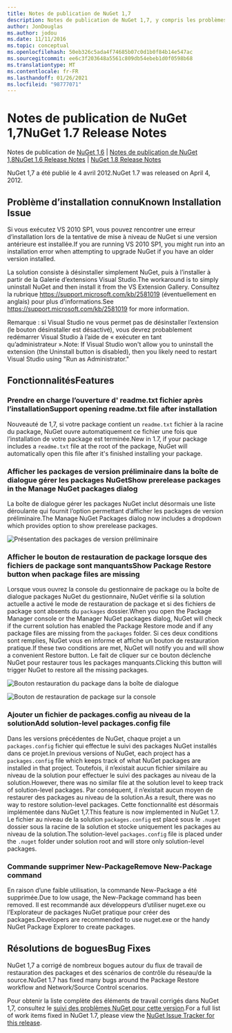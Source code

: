```yaml
---
title: Notes de publication de NuGet 1,7
description: Notes de publication de NuGet 1,7, y compris les problèmes connus, les correctifs de bogues, les fonctionnalités ajoutées et DCR.
author: JonDouglas
ms.author: jodou
ms.date: 11/11/2016
ms.topic: conceptual
ms.openlocfilehash: 50eb326c5ada4f74685b07c0d1b0f84b14e547ac
ms.sourcegitcommit: ee6c3f203648a5561c809db54ebeb1d0f0598b68
ms.translationtype: MT
ms.contentlocale: fr-FR
ms.lasthandoff: 01/26/2021
ms.locfileid: "98777071"
---
```

# <a name="nuget-17-release-notes"></a><span data-ttu-id="a3ce2-103">Notes de publication de NuGet 1,7</span><span class="sxs-lookup"><span data-stu-id="a3ce2-103">NuGet 1.7 Release Notes</span></span>

<span data-ttu-id="a3ce2-104">Notes de publication de [NuGet 1,6](../release-notes/nuget-1.6.md)  |  [Notes de publication de NuGet 1,8](../release-notes/nuget-1.8.md)</span><span class="sxs-lookup"><span data-stu-id="a3ce2-104">[NuGet 1.6 Release Notes](../release-notes/nuget-1.6.md) | [NuGet 1.8 Release Notes](../release-notes/nuget-1.8.md)</span></span>

<span data-ttu-id="a3ce2-105">NuGet 1,7 a été publié le 4 avril 2012.</span><span class="sxs-lookup"><span data-stu-id="a3ce2-105">NuGet 1.7 was released on April 4, 2012.</span></span>

## <a name="known-installation-issue"></a><span data-ttu-id="a3ce2-106">Problème d’installation connu</span><span class="sxs-lookup"><span data-stu-id="a3ce2-106">Known Installation Issue</span></span>
<span data-ttu-id="a3ce2-107">Si vous exécutez VS 2010 SP1, vous pouvez rencontrer une erreur d’installation lors de la tentative de mise à niveau de NuGet si une version antérieure est installée.</span><span class="sxs-lookup"><span data-stu-id="a3ce2-107">If you are running VS 2010 SP1, you might run into an installation error when attempting to upgrade NuGet if you have an older version installed.</span></span>

<span data-ttu-id="a3ce2-108">La solution consiste à désinstaller simplement NuGet, puis à l’installer à partir de la Galerie d’extensions Visual Studio.</span><span class="sxs-lookup"><span data-stu-id="a3ce2-108">The workaround is to simply uninstall NuGet and then install it from the VS Extension Gallery.</span></span>  <span data-ttu-id="a3ce2-109">Consultez la rubrique <https://support.microsoft.com/kb/2581019> (éventuellement en anglais) pour plus d'informations.</span><span class="sxs-lookup"><span data-stu-id="a3ce2-109">See <https://support.microsoft.com/kb/2581019> for more information.</span></span>

<span data-ttu-id="a3ce2-110">Remarque : si Visual Studio ne vous permet pas de désinstaller l’extension (le bouton désinstaller est désactivé), vous devrez probablement redémarrer Visual Studio à l’aide de « exécuter en tant qu’administrateur ».</span><span class="sxs-lookup"><span data-stu-id="a3ce2-110">Note: If Visual Studio won't allow you to uninstall the extension (the Uninstall button is disabled), then you likely need to restart Visual Studio using "Run as Administrator."</span></span>

## <a name="features"></a><span data-ttu-id="a3ce2-111">Fonctionnalités</span><span class="sxs-lookup"><span data-stu-id="a3ce2-111">Features</span></span>

### <a name="support-opening-readmetxt-file-after-installation"></a><span data-ttu-id="a3ce2-112">Prendre en charge l’ouverture d' readme.txt fichier après l’installation</span><span class="sxs-lookup"><span data-stu-id="a3ce2-112">Support opening readme.txt file after installation</span></span>
<span data-ttu-id="a3ce2-113">Nouveauté de 1,7, si votre package contient un `readme.txt` fichier à la racine du package, NuGet ouvre automatiquement ce fichier une fois que l’installation de votre package est terminée.</span><span class="sxs-lookup"><span data-stu-id="a3ce2-113">New in 1.7, if your package includes a `readme.txt` file at the root of the package, NuGet will automatically open this file after it's finished installing your package.</span></span>

### <a name="show-prerelease-packages-in-the-manage-nuget-packages-dialog"></a><span data-ttu-id="a3ce2-114">Afficher les packages de version préliminaire dans la boîte de dialogue gérer les packages NuGet</span><span class="sxs-lookup"><span data-stu-id="a3ce2-114">Show prerelease packages in the Manage NuGet packages dialog</span></span>
<span data-ttu-id="a3ce2-115">La boîte de dialogue gérer les packages NuGet inclut désormais une liste déroulante qui fournit l’option permettant d’afficher les packages de version préliminaire.</span><span class="sxs-lookup"><span data-stu-id="a3ce2-115">The Manage NuGet Packages dialog now includes a dropdown which provides option to show prerelease packages.</span></span>

![Présentation des packages de version préliminaire](./media/prerelease-dropdown.png)

### <a name="show-package-restore-button-when-package-files-are-missing"></a><span data-ttu-id="a3ce2-117">Afficher le bouton de restauration de package lorsque des fichiers de package sont manquants</span><span class="sxs-lookup"><span data-stu-id="a3ce2-117">Show Package Restore button when package files are missing</span></span>
<span data-ttu-id="a3ce2-118">Lorsque vous ouvrez la console du gestionnaire de package ou la boîte de dialogue packages NuGet du gestionnaire, NuGet vérifie si la solution actuelle a activé le mode de restauration de package et si des fichiers de package sont absents du `packages` dossier.</span><span class="sxs-lookup"><span data-stu-id="a3ce2-118">When you open the Package Manager console or the Manager NuGet packages dialog, NuGet will check if the current solution has enabled the Package Restore mode and if any package files are missing from the `packages` folder.</span></span> <span data-ttu-id="a3ce2-119">Si ces deux conditions sont remplies, NuGet vous en informe et affiche un bouton de restauration pratique.</span><span class="sxs-lookup"><span data-stu-id="a3ce2-119">If these two conditions are met, NuGet will notify you and will show a convenient Restore button.</span></span> <span data-ttu-id="a3ce2-120">Le fait de cliquer sur ce bouton déclenche NuGet pour restaurer tous les packages manquants.</span><span class="sxs-lookup"><span data-stu-id="a3ce2-120">Clicking this button will trigger NuGet to restore all the missing packages.</span></span>

![Bouton restauration du package dans la boîte de dialogue](./media/packagerestore-dialog.png)

![Bouton de restauration de package sur la console](./media/packagerestore-console.png)

### <a name="add-solution-level-packagesconfig-file"></a><span data-ttu-id="a3ce2-123">Ajouter un fichier de packages.config au niveau de la solution</span><span class="sxs-lookup"><span data-stu-id="a3ce2-123">Add solution-level packages.config file</span></span>
<span data-ttu-id="a3ce2-124">Dans les versions précédentes de NuGet, chaque projet a un `packages.config` fichier qui effectue le suivi des packages NuGet installés dans ce projet.</span><span class="sxs-lookup"><span data-stu-id="a3ce2-124">In previous versions of NuGet, each project has a `packages.config` file which keeps track of what NuGet packages are installed in that project.</span></span> <span data-ttu-id="a3ce2-125">Toutefois, il n’existait aucun fichier similaire au niveau de la solution pour effectuer le suivi des packages au niveau de la solution.</span><span class="sxs-lookup"><span data-stu-id="a3ce2-125">However, there was no similar file at the solution level to keep track of solution-level packages.</span></span> <span data-ttu-id="a3ce2-126">Par conséquent, il n’existait aucun moyen de restaurer des packages au niveau de la solution.</span><span class="sxs-lookup"><span data-stu-id="a3ce2-126">As a result, there was no way to restore solution-level packages.</span></span>
<span data-ttu-id="a3ce2-127">Cette fonctionnalité est désormais implémentée dans NuGet 1,7.</span><span class="sxs-lookup"><span data-stu-id="a3ce2-127">This feature is now implemented in NuGet 1.7.</span></span> <span data-ttu-id="a3ce2-128">Le fichier au niveau de la solution `packages.config` est placé sous le `.nuget` dossier sous la racine de la solution et stocke uniquement les packages au niveau de la solution.</span><span class="sxs-lookup"><span data-stu-id="a3ce2-128">The solution-level `packages.config` file is placed under the `.nuget` folder under solution root and will store only solution-level packages.</span></span>

### <a name="remove-new-package-command"></a><span data-ttu-id="a3ce2-129">Commande supprimer New-Package</span><span class="sxs-lookup"><span data-stu-id="a3ce2-129">Remove New-Package command</span></span>
<span data-ttu-id="a3ce2-130">En raison d’une faible utilisation, la commande New-Package a été supprimée.</span><span class="sxs-lookup"><span data-stu-id="a3ce2-130">Due to low usage, the New-Package command has been removed.</span></span> <span data-ttu-id="a3ce2-131">Il est recommandé aux développeurs d’utiliser nuget.exe ou l’Explorateur de packages NuGet pratique pour créer des packages.</span><span class="sxs-lookup"><span data-stu-id="a3ce2-131">Developers are recommended to use nuget.exe or the handy NuGet Package Explorer to create packages.</span></span>

## <a name="bug-fixes"></a><span data-ttu-id="a3ce2-132">Résolutions de bogues</span><span class="sxs-lookup"><span data-stu-id="a3ce2-132">Bug Fixes</span></span>
<span data-ttu-id="a3ce2-133">NuGet 1,7 a corrigé de nombreux bogues autour du flux de travail de restauration des packages et des scénarios de contrôle du réseau/de la source.</span><span class="sxs-lookup"><span data-stu-id="a3ce2-133">NuGet 1.7 has fixed many bugs around the Package Restore workflow and Network/Source Control scenarios.</span></span>

<span data-ttu-id="a3ce2-134">Pour obtenir la liste complète des éléments de travail corrigés dans NuGet 1,7, consultez le [suivi des problèmes NuGet pour cette version](http://nuget.codeplex.com/workitem/list/advanced?keyword=&status=Closed&type=All&priority=All&release=NuGet%201.7&assignedTo=All&component=All&sortField=Votes&sortDirection=Descending&page=0).</span><span class="sxs-lookup"><span data-stu-id="a3ce2-134">For a full list of work items fixed in NuGet 1.7, please view the [NuGet Issue Tracker for this release](http://nuget.codeplex.com/workitem/list/advanced?keyword=&status=Closed&type=All&priority=All&release=NuGet%201.7&assignedTo=All&component=All&sortField=Votes&sortDirection=Descending&page=0).</span></span>
